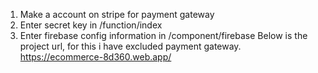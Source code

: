 1. Make a account on stripe for payment gateway 
2. Enter secret key in /function/index
3. Enter firebase config information in /component/firebase
 Below is the project url, for this i have excluded payment gateway.
https://ecommerce-8d360.web.app/

